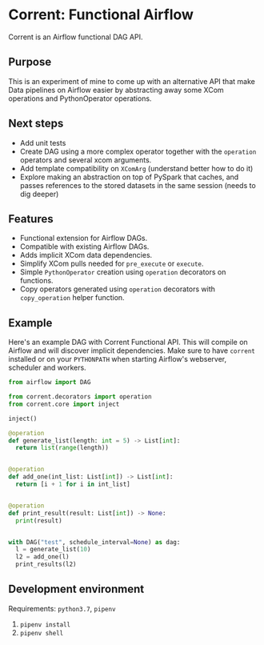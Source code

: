 # Corrent: Functional Airflow

Corrent is an Airflow functional DAG API. 

## Purpose

This is an experiment of mine to come up with an alternative API that make Data pipelines on Airflow easier by abstracting away some XCom operations and PythonOperator operations. 

## Next steps

- Add unit tests
- Create DAG using a more complex operator together with the `operation` operators and several xcom arguments.
- Add template compatibility on `XComArg` (understand better how to do it)
- Explore making an abstraction on top of PySpark that caches, and passes references to the stored datasets in the same session (needs to dig deeper)

## Features
- Functional extension for Airflow DAGs.
- Compatible with existing Airflow DAGs.
- Adds implicit XCom data dependencies.
- Simplify XCom pulls needed for `pre_execute` or `execute`.
- Simple `PythonOperator` creation using `operation` decorators on functions.
- Copy operators generated using `operation` decorators with `copy_operation` helper function.

## Example

Here's an example DAG with Corrent Functional API. This will compile on Airflow and will discover implicit dependencies. Make sure to have `corrent` installed or on your `PYTHONPATH` when starting Airflow's webserver, scheduler and workers. 

```python
from airflow import DAG

from corrent.decorators import operation
from corrent.core import inject

inject()

@operation
def generate_list(length: int = 5) -> List[int]:
  return list(range(length))


@operation
def add_one(int_list: List[int]) -> List[int]:
  return [i + 1 for i in int_list]


@operation
def print_result(result: List[int]) -> None:
  print(result)


with DAG("test", schedule_interval=None) as dag:
  l = generate_list(10)
  l2 = add_one(l)
  print_results(l2)
```

## Development environment
Requirements: `python3.7`, `pipenv`

1. `pipenv install`
2. `pipenv shell`